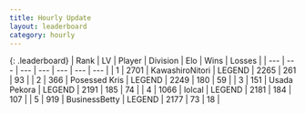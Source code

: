 ```yaml
---
title: Hourly Update
layout: leaderboard
category: hourly
---
```


{: .leaderboard}
| Rank | LV | Player | Division | Elo | Wins | Losses |
| --- | --- | --- | --- | --- | --- | --- |
| <span data-change="0">1</span> | 2701 | <span title="ID: 164871">KawashiroNitori</span> | LEGEND | <span data-change="0">2265</span> | <span data-change="0">261</span> | <span data-change="0">93</span> |
| <span data-change="0">2</span> | 366 | <span title="ID: 402846">Posessed Kris</span> | LEGEND | <span data-change="0">2249</span> | <span data-change="0">180</span> | <span data-change="0">59</span> |
| <span data-change="0">3</span> | 151 | <span title="ID: 641994">Usada Pekora</span> | LEGEND | <span data-change="0">2191</span> | <span data-change="0">185</span> | <span data-change="0">74</span> |
| <span data-change="2">4</span> | 1066 | <span title="ID: 487583">lolcal</span> | LEGEND | <span data-change="17">2181</span> | <span data-change="6">184</span> | <span data-change="2">107</span> |
| <span data-change="-1">5</span> | 919 | <span title="ID: 113257">BusinessBetty</span> | LEGEND | <span data-change="0">2177</span> | <span data-change="0">73</span> | <span data-change="0">18</span> |